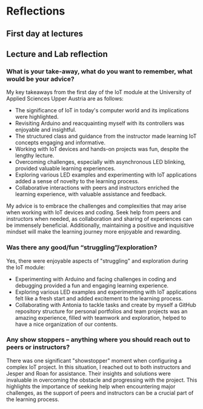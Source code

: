 # Reflections

## First day at lectures

## Lecture and Lab reflection

### What is your take-away, what do you want to remember, what would be your advice?

My key takeaways from the first day of the IoT module at the University of Applied Sciences Upper Austria are as follows:

* The significance of IoT in today's computer world and its implications were highlighted.
* Revisiting Arduino and reacquainting myself with its controllers was enjoyable and insightful.
* The structured class and guidance from the instructor made learning IoT concepts engaging and informative.
* Working with IoT devices and hands-on projects was fun, despite the lengthy lecture.
* Overcoming challenges, especially with asynchronous LED blinking, provided valuable learning experiences.
* Exploring various LED examples and experimenting with IoT applications added a sense of novelty to the learning process.
* Collaborative interactions with peers and instructors enriched the learning experience, with valuable assistance and feedback.

My advice is to embrace the challenges and complexities that may arise when working with IoT devices and coding. Seek help from peers and instructors when needed, as collaboration and sharing of experiences can be immensely beneficial. Additionally, maintaining a positive and inquisitive mindset will make the learning journey more enjoyable and rewarding.

### Was there any good/fun “struggling”/exploration?

Yes, there were enjoyable aspects of "struggling" and exploration during the IoT module:

* Experimenting with Arduino and facing challenges in coding and debugging provided a fun and engaging learning experience.
* Exploring various LED examples and experimenting with IoT applications felt like a fresh start and added excitement to the learning process.
* Collaborating with Antonia to tackle tasks and create by myself a GitHub repository structure for personal portfolios and team projects was an amazing experience, filled with teamwork and exploration, helped to have a nice organization of our contents.

### Any show stoppers – anything where you should reach out to peers or instructors?

There was one significant "showstopper" moment when configuring a complex IoT project. In this situation, I reached out to both instructors and Jesper and Roan for assistance. Their insights and solutions were invaluable in overcoming the obstacle and progressing with the project. This highlights the importance of seeking help when encountering major challenges, as the support of peers and instructors can be a crucial part of the learning process.
